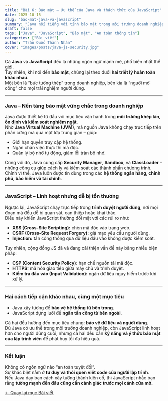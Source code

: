 ```yaml
---
title: "Bài 6: Bảo mật – Ưu thế của Java và thách thức của JavaScript"
date: 2025-10-15
slug: "bao-mat-java-va-javascript"
summary: "Java nổi tiếng với tính bảo mật trong môi trường doanh nghiệp, trong khi JavaScript linh hoạt nhưng dễ bị tấn công trên trình duyệt. Bài viết phân tích sự khác biệt trong chiến lược bảo mật của hai ngôn ngữ."
draft: false
tags: ["Java", "JavaScript", "Bảo mật", "An toàn thông tin"]
categories: ["Bài viết"]
author: "Trần Quốc Thành Nhân"
cover: "images/posts/java-js-security.jpg"
---
```




Cả **Java** và **JavaScript** đều là những ngôn ngữ mạnh mẽ, phổ biến nhất thế giới.  
Tuy nhiên, khi nói đến **bảo mật**, chúng lại theo đuổi **hai triết lý hoàn toàn khác nhau**.  
Một bên là “bức tường thép” trong doanh nghiệp, bên kia là “người mở cổng” cho mọi trải nghiệm người dùng.

---

### Java – Nền tảng bảo mật vững chắc trong doanh nghiệp
Java được thiết kế từ đầu với mục tiêu vận hành trong **môi trường khép kín, ổn định và kiểm soát nghiêm ngặt**.  
Nhờ **Java Virtual Machine (JVM)**, mã nguồn Java không chạy trực tiếp trên phần cứng mà qua một lớp trung gian – giúp:
- Giới hạn quyền truy cập hệ thống.  
- Ngăn chặn việc thực thi mã độc.  
- Quản lý bộ nhớ tự động, giảm lỗi tràn bộ nhớ.  

Cùng với đó, Java cung cấp **Security Manager**, **Sandbox**, và **ClassLoader** – những công cụ giúp cách ly và kiểm soát các thành phần chương trình.  
Chính vì thế, Java luôn được tin dùng trong các **hệ thống ngân hàng, chính phủ, bảo hiểm và tài chính**.

---

### JavaScript – Linh hoạt nhưng dễ bị tổn thương
Ngược lại, JavaScript chạy trực tiếp trong **trình duyệt người dùng**, nơi mọi đoạn mã đều dễ bị quan sát, can thiệp hoặc khai thác.  
Điều này khiến JavaScript thường đối mặt với các rủi ro như:
- **XSS (Cross-Site Scripting):** chèn mã độc vào trang web.  
- **CSRF (Cross-Site Request Forgery):** giả mạo yêu cầu người dùng.  
- **Injection:** tấn công thông qua dữ liệu đầu vào không được kiểm soát.  

Tuy nhiên, cộng đồng JS đã và đang cải thiện vấn đề này bằng nhiều biện pháp:
- **CSP (Content Security Policy):** hạn chế nguồn tải mã độc.  
- **HTTPS:** mã hóa giao tiếp giữa máy chủ và trình duyệt.  
- **Kiểm tra đầu vào (Input Validation):** ngăn dữ liệu nguy hiểm trước khi xử lý.

---

### Hai cách tiếp cận khác nhau, cùng một mục tiêu
- Java xây tường để **bảo vệ hệ thống từ bên trong**.  
- JavaScript dựng lưới để **ngăn tấn công từ bên ngoài**.  

Cả hai đều hướng đến mục tiêu chung: **bảo vệ dữ liệu và người dùng**.  
Dù Java có ưu thế trong môi trường doanh nghiệp, còn JavaScript linh hoạt hơn cho người dùng cuối, nhưng cả hai đều cần **kỹ năng và ý thức bảo mật của lập trình viên** để phát huy tối đa hiệu quả.

---

### Kết luận
Không có ngôn ngữ nào “an toàn tuyệt đối”.  
Sự khác biệt nằm ở **tư duy và thói quen viết code của người lập trình**.  
Nếu Java dạy bạn cách xây tường thành kiên cố, thì JavaScript nhắc bạn rằng **tường mạnh đến đâu cũng cần cảnh giác trước mọi cánh cửa mở.**


[← Quay lại mục Bài viết](/posts/)